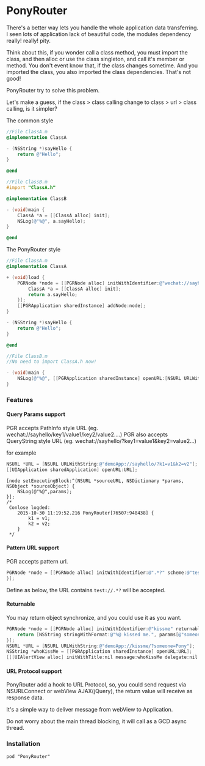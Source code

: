 # PonyRouter

There's a better way lets you handle the whole application data transferring.
I seen lots of application lack of beautiful code, the modules dependency really! really! pity.

Think about this, if you wonder call a class method, you must import the class, and then alloc or use the class singleton, and call it's member or method. You don't event know that, if the class changes sometime. And you imported the class, you also imported the class dependencies. That's not good!

PonyRouter try to solve this problem.

Let's make a guess, if the class > class calling change to class > url > class calling, is it simpler?

The common style

```objective-c
//File ClassA.m
@implementation ClassA

- (NSString *)sayHello {
    return @"Hello";
}

@end
```

```objective-c
//File ClassB.m
#import "ClassA.h"

@implementation ClassB

- (void)main {
    ClassA *a = [[ClassA alloc] init];
    NSLog(@"%@", a.sayHello);
}

@end
```

The PonyRouter style
```objective-c
//File ClassA.m
@implementation ClassA

+ (void)load {
    PGRNode *node = [[PGRNode alloc] initWithIdentifier:@"wechat://sayhello/" returnableBlock:^id(NSURL *sourceURL, NSDictionary *params, NSObject *sourceObject) {
        ClassA *a = [[ClassA alloc] init];
        return a.sayHello;
    }];
    [[PGRApplication sharedInstance] addNode:node];
}

- (NSString *)sayHello {
    return @"Hello";
}

@end
```

```objective-c
//File ClassB.m
//No need to import ClassA.h now!

- (void)main {
    NSLog(@"%@", [[PGRApplication sharedInstance] openURL:[NSURL URLWithString:@"wechat://sayhello/"]]);
}

```

### Features

#### Query Params support

PGR accepts PathInfo style URL (eg. wechat://sayhello/key1/value1/key2/value2....)
PGR also accepts QueryString style URL (eg. wechat://sayhello/?key1=value1&key2=value2...)

for example
```objective-c
NSURL *URL = [NSURL URLWithString:@"demoApp://sayhello/?k1=v1&k2=v2"];
[[UIApplication sharedApplication] openURL:URL];
```
```
[node setExecutingBlock:^(NSURL *sourceURL, NSDictionary *params, NSObject *sourceObject) {
    NSLog(@"%@",params);
}];
/*
 Conlose logded:
    2015-10-30 11:19:52.216 PonyRouter[76507:948438] {
        k1 = v1;
        k2 = v2;
    }
 */
```

#### Pattern URL support

PGR accepts pattern url.

```objective-c
PGRNode *node = [[PGRNode alloc] initWithIdentifier:@".*?" scheme:@"test" usePattern:YES executingBlock:^(NSURL *sourceURL, NSDictionary *params, NSObject *sourceObject) {
}];
```

Define as below, the URL contains ```test://.*?``` will be accepted.

#### Returnable

You may return object synchronize, and you could use it as you want.

```objective-c
PGRNode *node = [[PGRNode alloc] initWithIdentifier:@"kissme" returnableBlock:^id(NSURL *sourceURL, NSDictionary *params, NSObject *sourceObject) {
    return [NSString stringWithFormat:@"%@ kissed me.", params[@"someone"]];
}];
NSURL *URL = [NSURL URLWithString:@"demoApp://kissme/?someone=Pony"];
NSString *whoKissMe = [[PGRApplication sharedInstance] openURL:URL];
[[[UIAlertView alloc] initWithTitle:nil message:whoKissMe delegate:nil cancelButtonTitle:@"OK" otherButtonTitles:nil, nil] show];
```

#### URL Protocol support

PonyRouter add a hook to URL Protocol, so, you could send request via NSURLConnect or webView AJAX(jQuery), the return value will receive as response data.

It's a simple way to deliver message from webView to Application.

Do not worry about the main thread blocking, it will call as a GCD async thread.

### Installation

```pod "PonyRouter"```
